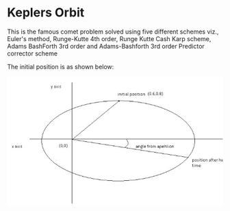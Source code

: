 # Keplers Orbit

This is the famous comet problem solved using five different schemes viz., Euler's method, Runge-Kutte 4th order, Runge Kutte Cash Karp scheme, Adams BashForth 3rd order and Adams-Bashforth 3rd order Predictor corrector scheme

The initial position is as shown below:

![intial position](./Cometproblem.jpg "Initial position")

